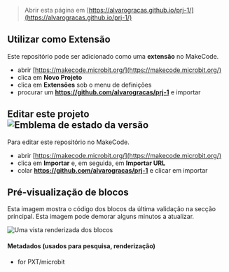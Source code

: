 
> Abrir esta página em [https://alvarogracas.github.io/prj-1/](https://alvarogracas.github.io/prj-1/)

## Utilizar como Extensão

Este repositório pode ser adicionado como uma **extensão** no MakeCode.

* abrir [https://makecode.microbit.org/](https://makecode.microbit.org/)
* clica em **Novo Projeto**
* clica em **Extensões** sob o menu de definições
* procurar um **https://github.com/alvarogracas/prj-1** e importar

## Editar este projeto ![Emblema de estado da versão](https://github.com/alvarogracas/prj-1/workflows/MakeCode/badge.svg)

Para editar este repositório no MakeCode.

* abrir [https://makecode.microbit.org/](https://makecode.microbit.org/)
* clica em **Importar** e, em seguida, em **Importar URL**
* colar **https://github.com/alvarogracas/prj-1** e clicar em importar

## Pré-visualização de blocos

Esta imagem mostra o código dos blocos da última validação na secção principal.
Esta imagem pode demorar alguns minutos a atualizar.

![Uma vista renderizada dos blocos](https://github.com/alvarogracas/prj-1/raw/master/.github/makecode/blocks.png)

#### Metadados (usados para pesquisa, renderização)

* for PXT/microbit
<script src="https://makecode.com/gh-pages-embed.js"></script><script>makeCodeRender("{{ site.makecode.home_url }}", "{{ site.github.owner_name }}/{{ site.github.repository_name }}");</script>
